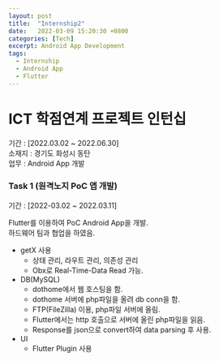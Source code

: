```yaml
---
layout: post
title:  "Internship2"
date:   2022-03-09 15:20:30 +0800
categories: [Tech]
excerpt: Android App Development
tags:
  - Internship
  - Android App
  - Flutter
---
```


# ICT 학점연계 프로젝트 인턴십

기간 : [2022.03.02 ~ 2022.06.30]  
소재지 : 경기도 화성시 동탄  
업무 : Android App 개발  

### Task 1 (원격노지 PoC 앱 개발)  

기간 : [2022-03.02 ~ 2022.03.11]  

Flutter를 이용하여 PoC Android App을 개발.  
하드웨어 팀과 협업을 하였음.  

- getX 사용
  - 상태 관리, 라우트 관리, 의존성 관리  
  - Obx로 Real-Time-Data Read 가능.  
- DB(MySQL)
  - dothome에서 웹 호스팅을 함.  
  - dothome 서버에 php파일을 올려 db conn을 함.  
  - FTP(FileZilla) 이용, php파일 서버에 올림.  
  - Flutter에서는 http 호출으로 서버에 올린 php파일을 읽음.  
  - Response를 json으로 convert하여 data parsing 후 사용.  
- UI
  - Flutter Plugin 사용  